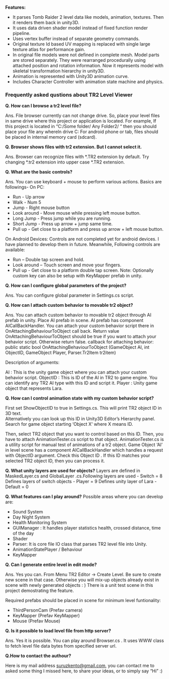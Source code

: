 


<b>Features: </b>
- It parses Tomb Raider 2 level data like models, animation, textures. Then it renders them back in unity3D.
- It uses data driven shader model instead of fixed function render pipeline. 
- Uses vertex buffer instead of separate geometry commands. 
- Original texture Id based UV mapping is replaced with single large texture atlas for performance gain. 
- In original file models were not defined in complete mesh. Model parts are stored separately. They were rearranged procedurally using attached position and rotation information. Now it represents model with skeletal transformation hierarchy in unity3D.
- Animation is represented with Unity3D animation curve.
- Includes Character Controller with animation state machine and physics. 



<h3>Frequently asked qustions about TR2 Level Viewer</h3>


<b>Q. How can I browse a tr2 level file?</b>

Ans.  File browser currently can not change drive. So, place your level  files in same drive where this project or application is located.  For example,
If this project is located in “C:/Some folder/ Any Folder2/ “  then  you should place your file any whereIn drive C:
For android phone or tab, files should be placed in internal memory card (sdcard). 

<b>Q. Browser shows files with tr2 extension. But I cannot select it.</b>

Ans.  Browser can recognize files with *.TR2 extension by default. Try changing *.tr2 extension into upper case *.TR2 extension.

<b>Q. What are the basic controls?</b>

Ans.  You can use keyboard + mouse to perform various actions. Basics are followings-
On PC:
- Run - Up arrow
- Walk - Num 5
- Jump - Right mouse button
- Look around - Move mouse while pressing left mouse button.
- Long Jump - Press jump while you are running.
- Short Jump - Press up arrow + jump same time.
- Pull up -   Get close to a platform and press up arrow + left mouse button.

On Android Devices:
Controls are not completed yet for android devices. I have planned to develop them in future. Meanwhile, 
Following controls are available:
- Run – Double tap screen and hold.
- Look around – Touch screen and move your fingers.
- Pull up -   Get close to a platform double tap screen.
Note: Optionally custom key can also be setup with KeyMapper prefab in unity.


<b>Q. How can I configure global parameters of the project?</b>

Ans. You can configure global parameter in Settings.cs script. 

<b>Q. How can I attach custom behavior to movable tr2 object?</b>

Ans. You can attach custom behavior to movable tr2 object through AI prefab in unity. Place AI prefab in scene.
AI prefab has component AICallBackHandler. You can attach your custom behavior script there in OnAttachingBehaviourToObject call back.
Return value OnAttachingBehaviourToObject should be true if you want to attach your behavior script. Otherwise return false.
callback for attaching behavior:
public static bool OnAttachingBehaviourToObject (GameObject AI, int ObjectID, GameObject Player, Parser.Tr2Item tr2item)

Description of arguments:

AI  		: This is the unity game object where you can attach your custom behavior script.
ObjectID        : This is ID of the AI in TR2 to game engine. You can identify any TR2 AI type with this ID and script it.
Player		: Unity game object that represents Lara.



<b>Q. How can I control animation state with my custom behavior script?</b>


First set ShowObjectID to true in Settings.cs. This will print TR2 object ID in 3D text.  
Alternatively you can look up this ID in Unity3D Editor’s Hierarchy panel. Search for game object starting 
‘Object X‘ where X means ID.

Then, select TR2 object that you want to control based on this ID.
Then, you have to attach AnimationTester.cs script to that object. AnimationTester.cs is a utility script for manual 
test of animations of a tr2 object.
Game Object ‘AI’ in level scene has a component AICallBackHandler  which handles a request with ObjectID argument. 
Check this Object ID . If this ID matches your selected TR2 object ID, then you can process it.

<b>Q. What unity layers are used for objects?</b>
    Layers are defined in MaskedLayer.cs and GlobalLayer .cs.Following layers are used
   	- Switch = 8       Defines layers of switch objects
	- Player = 9       Defines unity layer of Lara
	- Default = 0
	
<b>Q. What features can I play around?</b>
  Possible areas where you can develop are:
- Sound System
- Day Night System
- Health Monitoring System
- GUIManager : It handles player statistics health, crossed distance, time of the day
- Shader
- Parser: It is core file IO class that parses TR2 level file into Unity.
- AnimationStatePlayer / Behaviour
- KeyMapper


<b>Q. Can I generate entire level in edit mode?</b>

Ans. Yes you can.  From Menu TR2 Editor -> Create Level. Be sure to create new scene in that case. Otherwise you 
will mix-up objects already exist in scene with newly generated objects : ) There is a unit test scene in this project 
demostrating the feature.

Required prefabs should be placed in scene for minimum level funtionality:

- ThirdPersonCam (Prefav camera)
- KeyMapper (Prefav KeyMapper)
- Mouse (Prefav Mouse)


<b>Q. Is it possible to load level file from http server?</b>

  Ans. Yes it is possible. You can play around Browser.cs .  It uses WWW class to fetch level file data bytes from specified server url. 

<b>Q.How to contact the authour?</b>

Here is my mail address suruzkento@gmail.com, you can contact me to asked some thing I missed here, to share your ideas, or to simply say “Hi” :) 





